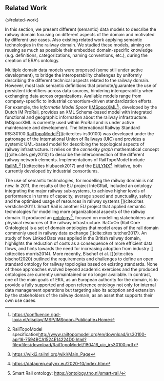 ## Related Work
{:#related-work}

In this section, we present different (semantic) data models
to describe the railway domain focusing on different aspects of the domain
and motivated by different use cases.
Also existing related work
applying semantic technologies in the railway domain.
We studied these models,
aiming on reusing as much as possible
their embedded domain-specific knowledge (e.g. definitions, categorizations, naming conventions, etc.),
during the creation of ERA's ontology.

Multiple domain data models were proposed (some still under active development),
to bridge the interoperability challenges
by uniformly describing the different technical aspects related to the railway domain.
However, most lack semantic definitions
that promote/guarantee the use of persistent identifiers across data sources,
hindering interoperability when exchanging data across organizations.
Available models range from company-specific
to industrial consortium-driven standardization efforts.
For example, the _Informatie Model Spoor_ ([IMSpoorXML](https://confluence.rigd-loxia.nl/display/IMSP/IMSpoor+Publicatie+Home)[^imspoor]),
developed by the Dutch IM ProRail,
provides an XML Schema-based model with integrated
functional and geographic information about the railway infrastructure.
IMSpoorXML is currently used within ProRail
and is under active maintenance and development.
The International Railway Standard IRS:30100 [RailTopoModel](http://www.railtopomodel.org/en/download/irs30100-apr16-7594BCA1524E14224D0.html?file=files/download/RailTopoModel/180416_uic_irs30100.pdf)[^rtm][](cite:cites irs30100)
was developed under the patronage of the International Union of Railways (UIC)
and provides a systemic UML-based model
for describing the topological aspects of railway infrastructure.
It relies on the _connexity graph_ mathematical concept [](cite:cites gely2010)
to describe the interconnection of the different railway network elements.
Implementations of RailTopoModel include
[RailML](https://wiki3.railml.org/wiki/Main_Page)[^railml] [](cite:cites hlubucek2017)
and the [EULYNX](https://dataprep.eulynx.eu/2020-10/index.htm)[^eulynx] initiative,
both currently developed by industrial consortiums.

The use of semantic technologies,
for modelling the railway domain is not new.
In 2011, the results of the EU project InteGRail,
included an ontology integrating the major railway sub-systems,
to achieve higher levels of performance in terms of capacity,
average speed and punctuality, safety and the optimised usage of resources
in railway systems [](cite:cites verstichel2011).
Smart Rail is another EU project that applied semantic technologies
for modelling more organizational aspects of the railway domain.
It produced an [ontology](https://ontology.tno.nl/smart-rail/)[^smart-rail],
focused on modelling stakeholders and physical resources of the railway infrastructure.
RaCoOn (Rail Core Ontologies) is a set of domain ontologies
that model areas of the rail domain commonly used in railway data exchange [](cite:cites tutcher2017).
An study of how Linked Data was applied
in the British railway domain,
highlights the reduction of costs
as a consequence of more efficient data flows,
and hints towards the need for increasing adoption from industry [](cite:cites morris2014).
More recently, Bischof et al. [](cite:cites bischof2020) outlined
the requirements and challenges to define an open
standard ontology for railway topologies based on existing standards.
None of these approaches evolved beyond academic exercises
and the produced ontologies are currently unmaintained or no longer available.
In contrast, one of the main goals of ERA,
as an European authority for the domain,
is to provide a fully supported and open reference ontology
not only for internal data management operations
but targeting also its adoption and extension
by the stakeholders of the railway domain,
as an asset that supports their own use cases.

[^imspoor]: <a href="https://confluence.rigd-loxia.nl/display/IMSP/IMSpoor+Publicatie+Home">https://confluence.rigd-loxia.nl/display/IMSP/IMSpoor+Publicatie+Home</a>

[^rtm]: RailTopoModel specification<a href="http://www.railtopomodel.org/en/download/irs30100-apr16-7594BCA1524E14224D0.html?file=files/download/RailTopoModel/180416_uic_irs30100.pdf">http://www.railtopomodel.org/en/download/irs30100-apr16-7594BCA1524E14224D0.html?file=files/download/RailTopoModel/180416_uic_irs30100.pdf</a>

[^railml]: <a href="https://wiki3.railml.org/wiki/Main_Page">https://wiki3.railml.org/wiki/Main_Page</a>

[^eulynx]: <a href="https://dataprep.eulynx.eu/2020-10/index.htm">https://dataprep.eulynx.eu/2020-10/index.htm</a>

[^smart-rail]: Smart Rail ontology: <a href="https://ontology.tno.nl/smart-rail/">https://ontology.tno.nl/smart-rail/</a>